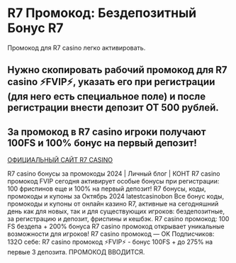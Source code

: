 # R7 Промокод: Бездепозитный Бонус R7

Промокод для R7 casino легко активировать. 

## Нужно скопировать рабочий промокод для R7 casino ⚡️FVIP⚡️, указать его при регистрации (для него есть специальное поле) и после регистрации внести депозит ОТ 500 рублей. 
## За промокод в R7 casino игроки получают 100FS и 100% бонус на первый депозит!

[ОФИЦИАЛЬНЫЙ САЙТ R7 CASINO](https://linkcasino.ru/r7_casino)


R7 casino бонусы за промокоды 2024 | Личный блог | КОНТ R7 casino промокод FVIP сегодня активирует особые бонусы при регистрации: 100 фриспинов еще и 100% на первый депозит! R7 бонусы, коды, промокоды и купоны за Октябрь 2024 latestcasinobon Все бонус коды, промокоды и купоны от онлайн казино R7, активные на сегодняшний день как для новых, так и для существующих игроков: бездепозитные, за регистрацию и депозит, фриспины и кешбэк.
R7 casino промокод: 100 FS бездепа + 200% бонуса R7 casino промокод открывает уникальные возможности для игроков! R7 casino промокод — OK Подписчиков: 132О себе: R7 casino промокод ⚡️FVIP⚡️ - бонус 100FS + до 275% на первые 3 депозита. ПРОМОКОД ВВОДИТСЯ.
